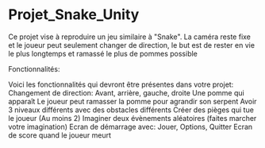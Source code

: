 # Projet_Snake_Unity

Ce projet vise à reproduire un jeu similaire à "Snake".
La caméra reste fixe et le joueur peut seulement changer de direction, le but est de
rester en vie le plus longtemps et ramassé le plus de pommes possible


Fonctionnalités:


Voici les fonctionnalités qui devront être présentes dans votre projet:
Changement de direction: Avant, arrière, gauche, droite
Une pomme qui apparaît
Le joueur peut ramasser la pomme pour agrandir son serpent
Avoir 3 niveaux différents avec des obstacles différents
Créer des pièges qui tue le joueur (Au moins 2)
Imaginer deux évènements aléatoires (faites marcher votre imagination)
Ecran de démarrage avec: Jouer, Options, Quitter
Ecran de score quand le joueur meurt